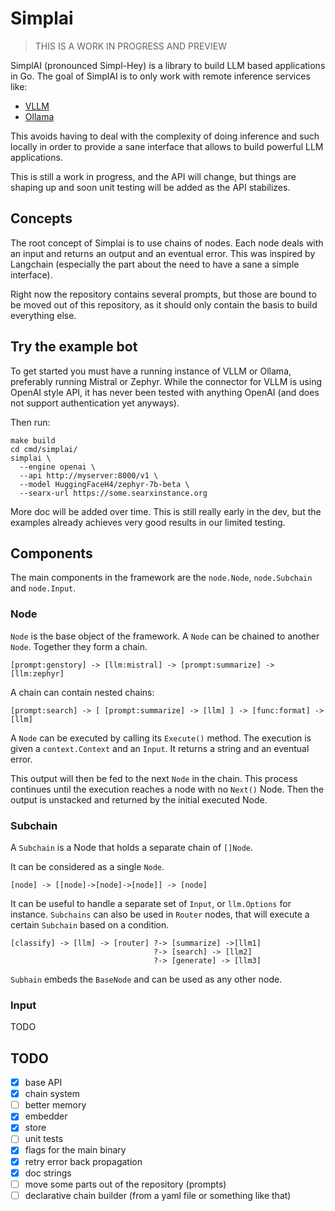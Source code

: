 # Simplai

> THIS IS A WORK IN PROGRESS AND PREVIEW

SimplAI (pronounced Simpl-Hey) is a library to build LLM based applications in
Go. The goal of SimplAI is to only work with remote inference services like:

- [VLLM](https://vllm.readthedocs.io/en/latest/)
- [Ollama](https://ollama.ai/)

This avoids having to deal with the complexity of doing inference and such
locally in order to provide a sane interface that allows to build powerful LLM
applications.

This is still a work in progress, and the API will change, but things are
shaping up and soon unit testing will be added as the API stabilizes.

## Concepts

The root concept of Simplai is to use chains of nodes. Each node deals with an
input and returns an output and an eventual error. This was inspired by
Langchain (especially the part about the need to have a sane a simple
interface).

Right now the repository contains several prompts, but those are bound to be
moved out of this repository, as it should only contain the basis to build
everything else.

## Try the example bot

To get started you must have a running instance of VLLM or Ollama, preferably
running Mistral or Zephyr. While the connector for VLLM is using OpenAI style
API, it has never been tested with anything OpenAI (and does not support
authentication yet anyways).

Then run:

    make build
    cd cmd/simplai/
    simplai \
      --engine openai \
      --api http://myserver:8000/v1 \
      --model HuggingFaceH4/zephyr-7b-beta \
      --searx-url https://some.searxinstance.org

More doc will be added over time. This is still really early in the dev, but the
examples already achieves very good results in our limited testing.

## Components

The main components in the framework are the `node.Node`, `node.Subchain` and
`node.Input`.

### Node

`Node` is the base object of the framework. A `Node` can be chained to another
`Node`. Together they form a chain.

    [prompt:genstory] -> [llm:mistral] -> [prompt:summarize] -> [llm:zephyr]

A chain can contain nested chains:

    [prompt:search] -> [ [prompt:summarize] -> [llm] ] -> [func:format] -> [llm]

A `Node` can be executed by calling its `Execute()` method. The execution is given a
`context.Context` and an `Input`. It returns a string and an eventual error.

This output will then be fed to the next `Node` in the chain. This process continues
until the execution reaches a node with no `Next()` Node. Then the output is
unstacked and returned by the initial executed Node.

### Subchain

A `Subchain` is a Node that holds a separate chain of `[]Node`.

It can be considered as a single `Node`.

    [node] -> [[node]->[node]->[node]] -> [node]

It can be useful to handle a separate set of `Input`, or `llm.Options` for
instance. `Subchains` can also be used in `Router` nodes, that will
execute a certain `Subchain` based on a condition.

    [classify] -> [llm] -> [router] ?-> [summarize] ->[llm1]
                                    ?-> [search] -> [llm2]
                                    ?-> [generate] -> [llm3]

`Subhain` embeds the `BaseNode` and can be used as any other node.

### Input

TODO

## TODO

- [x] base API
- [x] chain system
- [ ] better memory
- [x] embedder
- [x] store
- [ ] unit tests
- [x] flags for the main binary
- [x] retry error back propagation
- [x] doc strings
- [ ] move some parts out of the repository (prompts)
- [ ] declarative chain builder (from a yaml file or something like that)
